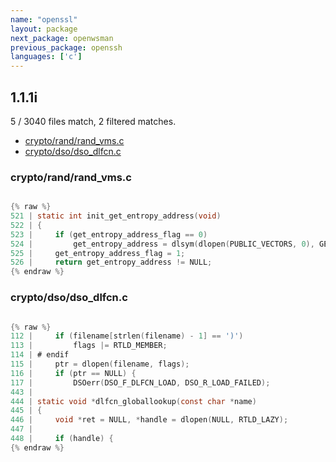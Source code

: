 ```yaml
---
name: "openssl"
layout: package
next_package: openwsman
previous_package: openssh
languages: ['c']
---
```

## 1.1.1i
5 / 3040 files match, 2 filtered matches.

 - [crypto/rand/rand_vms.c](#cryptorandrand_vmsc)
 - [crypto/dso/dso_dlfcn.c](#cryptodsodso_dlfcnc)

### crypto/rand/rand_vms.c

```c

{% raw %}
521 | static int init_get_entropy_address(void)
522 | {
523 |     if (get_entropy_address_flag == 0)
524 |         get_entropy_address = dlsym(dlopen(PUBLIC_VECTORS, 0), GET_ENTROPY);
525 |     get_entropy_address_flag = 1;
526 |     return get_entropy_address != NULL;
{% endraw %}

```
### crypto/dso/dso_dlfcn.c

```c

{% raw %}
112 |     if (filename[strlen(filename) - 1] == ')')
113 |         flags |= RTLD_MEMBER;
114 | # endif
115 |     ptr = dlopen(filename, flags);
116 |     if (ptr == NULL) {
117 |         DSOerr(DSO_F_DLFCN_LOAD, DSO_R_LOAD_FAILED);
443 | 
444 | static void *dlfcn_globallookup(const char *name)
445 | {
446 |     void *ret = NULL, *handle = dlopen(NULL, RTLD_LAZY);
447 | 
448 |     if (handle) {
{% endraw %}

```